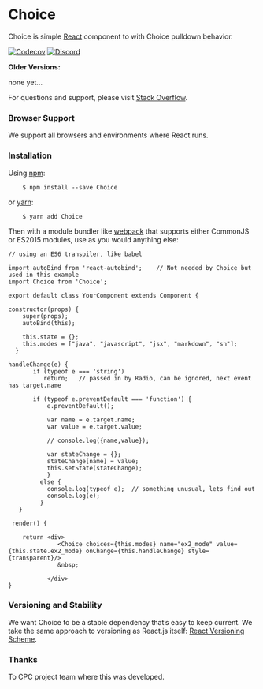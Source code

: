 # Choice

Choice is simple [React] component to with Choice pulldown behavior.

[![Codecov][codecov-badge]][codecov]
[![Discord][discord-badge]][discord]


**Older Versions:**

none yet...

For questions and support, please visit [Stack Overflow](http://stackoverflow.com/questions/tagged/Choice).

### Browser Support

We support all browsers and environments where React runs.

### Installation

Using [npm](https://www.npmjs.com/):
```
    $ npm install --save Choice
```
   or [yarn](https://yarnpkg.com/en/docs/migrating-from-npm):
```
    $ yarn add Choice
```

Then with a module bundler like [webpack](https://webpack.github.io/) that supports either CommonJS or ES2015 modules, use as you would anything else:

```
// using an ES6 transpiler, like babel

import autoBind from 'react-autobind';    // Not needed by Choice but used in this example
import Choice from 'Choice';

export default class YourComponent extends Component {

constructor(props) {
    super(props);
    autoBind(this);

    this.state = {};
    this.modes = ["java", "javascript", "jsx", "markdown", "sh"];  
  }

handleChange(e) {
       if (typeof e === 'string')
          return;   // passed in by Radio, can be ignored, next event has target.name

       if (typeof e.preventDefault === 'function') {
           e.preventDefault();

           var name = e.target.name;
           var value = e.target.value;

           // console.log({name,value});

           var stateChange = {};
           stateChange[name] = value;
           this.setState(stateChange);
           }
         else {
           console.log(typeof e);  // something unusual, lets find out
           console.log(e);
         }
   }

 render() {

    return <div>
              <Choice choices={this.modes} name="ex2_mode" value={this.state.ex2_mode} onChange={this.handleChange} style={transparent}/>
              &nbsp;

           </div>
}
```


### Versioning and Stability

We want Choice to be a stable dependency that’s easy to keep current. We take the same approach to versioning as React.js itself: [React Versioning Scheme](https://facebook.github.io/react/blog/2016/02/19/new-versioning-scheme.html).

### Thanks

To CPC project team where this was developed.

[React]: https://facebook.github.io/react
[build-badge]: https://img.shields.io/travis/ReactTraining/react-router/master.svg?style=flat-square
[build]: https://travis-ci.org/ReactTraining/react-router

[npm-badge]: https://img.shields.io/npm/v/react-router.svg?style=flat-square
[npm]: https://www.npmjs.org/package/react-router

[codecov-badge]: https://img.shields.io/codecov/c/github/ReactTraining/react-router/master.svg?style=flat-square
[codecov]: https://codecov.io/gh/ReactTraining/react-router

[discord-badge]: https://img.shields.io/badge/Discord-join%20chat%20%E2%86%92-738bd7.svg?style=flat-square
[discord]: https://discord.gg/0ZcbPKXt5bYaNQ46
